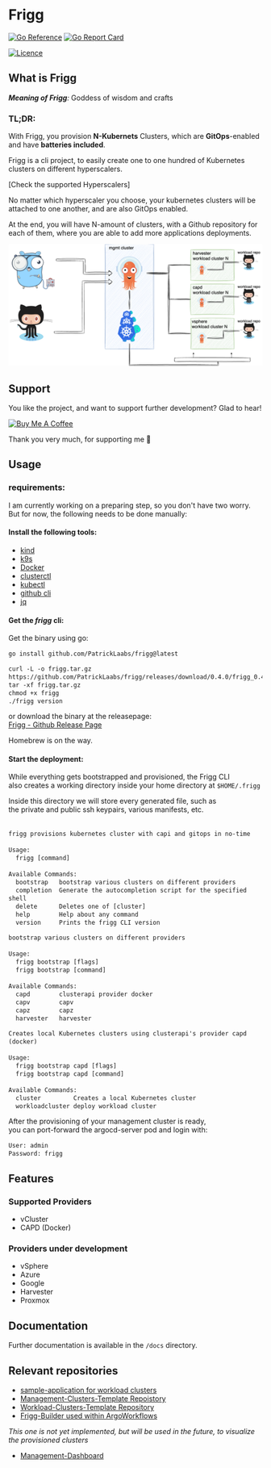 # Frigg

[![Go Reference](https://pkg.go.dev/badge/github.com/PatrickLaabs/frigg.svg)](https://pkg.go.dev/github.com/PatrickLaabs/frigg)
[![Go Report Card](https://goreportcard.com/badge/github.com/PatrickLaabs/frigg)](https://goreportcard.com/badge/github.com/PatrickLaabs/frigg)

[![Licence](https://img.shields.io/github/license/Ileriayo/markdown-badges?style=for-the-badge)](./LICENSE)

## What is Frigg

***Meaning of Frigg**:* Goddess of wisdom and crafts

### **TL;DR**:
With Frigg, you provision **N-Kubernets** Clusters, which are **GitOps**-enabled and have **batteries included**.

Frigg is a cli project, to easily create one to one hundred 
of Kubernetes clusters on different hyperscalers.

[Check the supported Hyperscalers]

No matter which hyperscaler you choose, your kubernetes clusters will be
attached to one another, and are also GitOps enabled.

At the end, you will have N-amount of clusters, with a Github
repository for each of them, where you are able to add more applications deployments.

![Frigg Architecture Overview](assets/frigg_overview.png "Frigg Architecture Overview")

## Support

You like the project, and want to support further development?
Glad to hear!

<a href="https://www.buymeacoffee.com/patricklaabs" target="_blank"><img src="https://cdn.buymeacoffee.com/buttons/default-orange.png" alt="Buy Me A Coffee" height="41" width="174"></a>

Thank you very much, for supporting me 🚀

## Usage
### requirements:

I am currently working on a preparing step, so you don't have two worry.\
But for now, the following needs to be done manually:

#### Install the following tools:

- [kind](https://formulae.brew.sh/formula/kind#default)
- [k9s](https://formulae.brew.sh/formula/k9s#default)
- [Docker](https://www.docker.com/products/docker-desktop/)
- [clusterctl](https://formulae.brew.sh/formula/clusterctl#default)
- [kubectl](https://formulae.brew.sh/formula/kubernetes-cli#default)
- [github cli](https://formulae.brew.sh/formula/gh#default)
- [jq](https://formulae.brew.sh/formula/jq#default)

#### Get the *frigg* cli:
Get the binary using go:
```
go install github.com/PatrickLaabs/frigg@latest
```

```
curl -L -o frigg.tar.gz https://github.com/PatrickLaabs/frigg/releases/download/0.4.0/frigg_0.4.0_darwin_arm64.tar.gz
tar -xf frigg.tar.gz
chmod +x frigg
./frigg version
```

or download the binary at the releasepage:\
[Frigg - Github Release Page](https://github.com/PatrickLaabs/frigg/releases)
 
Homebrew is on the way.

#### Start the deployment:

While everything gets bootstrapped and provisioned, the Frigg CLI \
also creates a working directory inside your home directory at
`$HOME/.frigg`

Inside this directory we will store every generated file, such as\
the private and public ssh keypairs, various manifests, etc.
<br></br>

```
frigg provisions kubernetes cluster with capi and gitops in no-time

Usage:
  frigg [command]

Available Commands:
  bootstrap   bootstrap various clusters on different providers
  completion  Generate the autocompletion script for the specified shell
  delete      Deletes one of [cluster]
  help        Help about any command
  version     Prints the frigg CLI version
```

```
bootstrap various clusters on different providers

Usage:
  frigg bootstrap [flags]
  frigg bootstrap [command]

Available Commands:
  capd        clusterapi provider docker
  capv        capv
  capz        capz
  harvester   harvester
```

```
Creates local Kubernetes clusters using clusterapi's provider capd (docker)

Usage:
  frigg bootstrap capd [flags]
  frigg bootstrap capd [command]

Available Commands:
  cluster         Creates a local Kubernetes cluster
  workloadcluster deploy workload cluster
```

After the provisioning of your management cluster is ready,\
you can port-forward the argocd-server pod and login with:
```
User: admin
Password: frigg
```
## Features

### Supported Providers
- vCluster
- CAPD (Docker)

### Providers under development
- vSphere
- Azure
- Google
- Harvester
- Proxmox

## Documentation

Further documentation is available in the `/docs` directory.

## Relevant repositories

- [sample-application for workload clusters](https://patricklaabs.github.io/sample-application/)
- [Management-Clusters-Template Repoistory](https://github.com/PatrickLaabs/argo-hub-template)
- [Workload-Clusters-Template Repository](https://github.com/PatrickLaabs/workload-appofapps-template)
- [Frigg-Builder used within ArgoWorkflows](https://github.com/PatrickLaabs/frigg-builder)


*This one is not yet implemented, but will be used in the future, to visualize the provisioned clusters*
- [Management-Dashboard](https://github.com/PatrickLaabs/mgmt-dashboard)